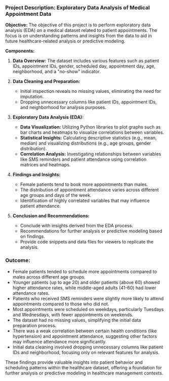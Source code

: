 ### Project Description: Exploratory Data Analysis of Medical Appointment Data
**Objective:**
The objective of this project is to perform exploratory data analysis (EDA) on a medical dataset related to patient appointments. The focus is on understanding patterns and insights from the data to aid in future healthcare-related analysis or predictive modeling.

**Components:**
1. **Data Overview:** The dataset includes various features such as patient IDs, appointment IDs, gender, scheduled day, appointment day, age, neighborhood, and a "no-show" indicator.
   
2. **Data Cleaning and Preparation:**
   - Initial inspection reveals no missing values, eliminating the need for imputation.
   - Dropping unnecessary columns like patient IDs, appointment IDs, and neighborhood for analysis purposes.

3. **Exploratory Data Analysis (EDA):**
   - **Data Visualization:** Utilizing Python libraries to plot graphs such as bar charts and heatmaps to visualize correlations between variables.
   - **Statistical Insights:** Calculating descriptive statistics (e.g., mean, median) and visualizing distributions (e.g., age groups, gender distribution).
   - **Correlation Analysis:** Investigating relationships between variables like SMS reminders and patient attendance using correlation matrices and heatmaps.

4. **Findings and Insights:**
   - Female patients tend to book more appointments than males.
   - The distribution of appointment attendance varies across different age groups and days of the week.
   - Identification of highly correlated variables that may influence patient attendance.

5. **Conclusion and Recommendations:**
   - Conclude with insights derived from the EDA process.
   - Recommendations for further analysis or predictive modeling based on findings.
   - Provide code snippets and data files for viewers to replicate the analysis.

### Outcome:

- Female patients tended to schedule more appointments compared to males across different age groups.
- Younger patients (up to age 20) and older patients (above 60) showed higher attendance rates, while middle-aged adults (41-60) had lower attendance rates.
- Patients who received SMS reminders were slightly more likely to attend appointments compared to those who did not.
- Most appointments were scheduled on weekdays, particularly Tuesdays and Wednesdays, with fewer appointments on weekends.
- The dataset had no missing values, simplifying the initial data preparation process.
- There was a weak correlation between certain health conditions (like hypertension) and appointment attendance, suggesting other factors may influence attendance more significantly.
- Initial data cleaning involved dropping unnecessary columns like patient IDs and neighborhood, focusing only on relevant features for analysis.

These findings provide valuable insights into patient behavior and scheduling patterns within the healthcare dataset, offering a foundation for further analysis or predictive modeling in healthcare management contexts.






